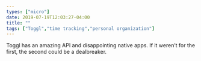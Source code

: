 ```yaml
---
types: ["micro"]
date: 2019-07-19T12:03:27-04:00
title: ""
tags: ["Toggl","time tracking","personal organization"]
---
```

Toggl has an amazing API and disappointing native apps. If it weren’t for the first, the second could be a dealbreaker.
